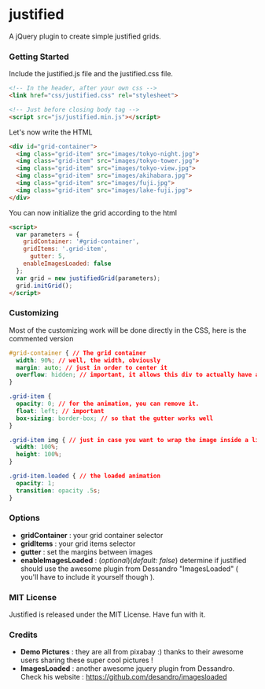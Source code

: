 # justified
A jQuery plugin to create simple justified grids.

### Getting Started
Include the justified.js file and the justified.css file.

```html
<!-- In the header, after your own css -->
<link href="css/justified.css" rel="stylesheet">
```

```html
<!-- Just before closing body tag -->
<script src="js/justified.min.js"></script>
```

Let's now write the HTML

```html
<div id="grid-container">
  <img class="grid-item" src="images/tokyo-night.jpg">
  <img class="grid-item" src="images/tokyo-tower.jpg">
  <img class="grid-item" src="images/tokyo-view.jpg">
  <img class="grid-item" src="images/akihabara.jpg">
  <img class="grid-item" src="images/fuji.jpg">
  <img class="grid-item" src="images/lake-fuji.jpg">
</div>
```

You can now initialize the grid according to the html 

```html
<script>
  var parameters = {
    gridContainer: '#grid-container',
    gridItems: '.grid-item',
	  gutter: 5,
    enableImagesLoaded: false
  };
  var grid = new justifiedGrid(parameters);
  grid.initGrid();
</script>
```

### Customizing
Most of the customizing work will be done directly in the CSS, here is the commented version

```css
#grid-container { // The grid container
  width: 90%; // well, the width, obviously
  margin: auto; // just in order to center it
  overflow: hidden; // important, it allows this div to actually have a height since grid items are in float:left;
}

.grid-item {
  opacity: 0; // for the animation, you can remove it.
  float: left; // important
  box-sizing: border-box; // so that the gutter works well
}

.grid-item img { // just in case you want to wrap the image inside a link for example
  width: 100%;
  height: 100%;
}

.grid-item.loaded { // the loaded animation
  opacity: 1;
  transition: opacity .5s;
}
```

### Options
- **gridContainer** : your grid container selector
- **gridItems** : your grid items selector
- **gutter** : set the margins between images
- **enableImagesLoaded** : (*optional*)(*default: false*) determine if justified should use the awesome plugin from Dessandro "ImagesLoaded" ( you'll have to include it yourself though ).

### MIT License
Justified is released under the MIT License. Have fun with it.

### Credits
- **Demo Pictures** : they are all from pixabay :) thanks to their awesome users sharing these super cool pictures !
- **ImagesLoaded** : another awesome jquery plugin from Dessandro. Check his website : https://github.com/desandro/imagesloaded